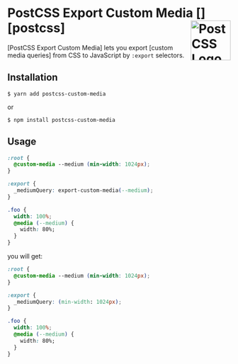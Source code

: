 # PostCSS Export Custom Media [<img src="https://postcss.github.io/postcss/logo.svg" alt="PostCSS Logo" width="90" height="90" align="right">][postcss]

[PostCSS Export Custom Media] lets you export [custom media queries] from CSS to
JavaScript by `:export` selectors.

## Installation

```console
$ yarn add postcss-custom-media
```

or

```console
$ npm install postcss-custom-media
```


## Usage

```css
:root {
  @custom-media --medium (min-width: 1024px);
}

:export {
  _mediumQuery: export-custom-media(--medium);
}

.foo {
  width: 100%;
  @media (--medium) {
    width: 80%;
  }
}
```

you will get:

```css
:root {
  @custom-media --medium (min-width: 1024px);
}

:export {
  _mediumQuery: (min-width: 1024px);
}

.foo {
  width: 100%;
  @media (--medium) {
    width: 80%;
  }
}
```

